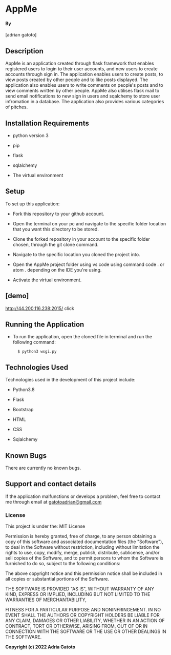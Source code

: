 # AppMe


#### By

[adrian gatoto]


## Description

AppMe is an application created through flask framework that enables registered users to login to their user accounts, and new users to create accounts through sign in.
The application enables users to create posts, to view posts created by other people and to like posts displayed. The application also enables users to write comments on 
people's posts and to view comments written by other people. AppMe also utilises flask mail to send email notifications to new sign in users and sqalchemy to store user infromation
in a database. The application also provides various categories of pitches.



## Installation Requirements

* python version 3 

* pip

* flask

* sqlalchemy

* The virtual environment

## Setup

  To set up this application:

* Fork this repository to your github account.

* Open the terminal on your pc and navigate to the specific folder location that you want this directory to be stored.

* Clone the forked repository in your account to the specific folder chosen, through the git clone command.

* Navigate to the specific location you cloned the project into.

* Open the AppMe project folder using vs code using command code . or atom . depending on the IDE you're using.

* Activate the virtual environment.



## [demo]

http://44.200.116.238:2015/ click 

 
## Running the Application



* To run the application, open the cloned file in terminal and run the following command:


        $ python3 wsgi.py


## Technologies Used

Technologies used in the development of this project include:


* Python3.8

* Flask

* Bootstrap

* HTML

* CSS
* Sqlalchemy

## Known Bugs

There are currently no known bugs.

## Support and contact details


If the application malfunctions or develops a problem, feel free to contact me through email at gatotoadrian@gmail.com

### License




This project is under the:
MIT License

Permission is hereby granted, free of charge, to any person obtaining a copy
of this software and associated documentation files (the "Software"), to deal
in the Software without restriction, including without limitation the rights
to use, copy, modify, merge, publish, distribute, sublicense, and/or sell
copies of the Software, and to permit persons to whom the Software is
furnished to do so, subject to the following conditions:

The above copyright notice and this permission notice shall be included in all
copies or substantial portions of the Software.


THE SOFTWARE IS PROVIDED "AS IS", WITHOUT WARRANTY OF ANY KIND, EXPRESS OR
IMPLIED, INCLUDING BUT NOT LIMITED TO THE WARRANTIES OF MERCHANTABILITY,

FITNESS FOR A PARTICULAR PURPOSE AND NONINFRINGEMENT. IN NO EVENT SHALL THE
AUTHORS OR COPYRIGHT HOLDERS BE LIABLE FOR ANY CLAIM, DAMAGES OR OTHER
LIABILITY, WHETHER IN AN ACTION OF CONTRACT, TORT OR OTHERWISE, ARISING FROM,
OUT OF OR IN CONNECTION WITH THE SOFTWARE OR THE USE OR OTHER DEALINGS IN THE
SOFTWARE.




**Copyright (c) 2022 Adria Gatoto**
